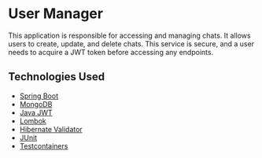 # User Manager
This application is responsible for accessing and managing chats. It allows users to create, update, and delete chats. 
This service is secure, and a user needs to acquire a JWT token before accessing any endpoints.

## Technologies Used

- [Spring Boot](https://spring.io/projects/spring-boot)
- [MongoDB](https://www.mongodb.com/)
- [Java JWT](https://github.com/jwtk/jjwt)
- [Lombok](https://projectlombok.org/)
- [Hibernate Validator](https://hibernate.org/validator/)
- [JUnit](https://junit.org/junit5/)
- [Testcontainers](https://testcontainers.com/)
